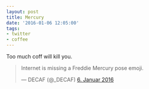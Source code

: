```yaml
---
layout: post
title: Mercury
date: '2016-01-06 12:05:00'
tags:
- twitter
- coffee
---
```


Too much coff will kill you.

<blockquote class="twitter-tweet" data-conversation="none" lang="de"><p lang="en" dir="ltr">Internet is missing a Freddie Mercury pose emoji.</p>&mdash; DECAF (@_DECAF) <a href="https://twitter.com/_DECAF/status/684648786245849088">6. Januar 2016</a></blockquote> <script async src="//platform.twitter.com/widgets.js" charset="utf-8"></script>